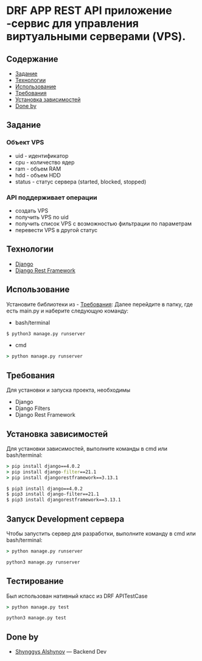 # DRF APP REST API приложение -сервис для управления виртуальными серверами (VPS).


## Содержание
- [Задание](#задание)
- [Технологии](#технологии)
- [Использование](#использование)
- [Требования](#требования)
- [Установка зависимостей](#установка-зависимостей)
- [Done by](#done-by)

## Задание 

### Объект VPS
- uid - идентификатор
- cpu - количество ядер
- ram - объем RAM
- hdd - объем HDD
- status - статус сервера (started, blocked, stopped)

### API поддерживает операции
- создать VPS
- получить VPS по uid
- получить список VPS с возможностью фильтрации по параметрам
- перевести VPS в другой статус

## Технологии
- [Django](https://djangoproject.com/)
- [Django Rest Framework](https://www.django-rest-framework.org/)

## Использование
Установите библиотеки из - [Требования](#требования):
Далее перейдите в папку, где есть main.py и наберите следующую команду:
- bash/terminal
```sh
$ python3 manage.py runserver
```
- cmd
```cmd
> python manage.py runserver
```


## Требования
Для установки и запуска проекта, необходимы 
- Django
- Django Filters
- Django Rest Framework

## Установка зависимостей
Для установки зависимостей, выполните команды в cmd или bash/terminal:
```cmd
> pip install django==4.0.2
> pip install django-filter==21.1
> pip install djangorestframework==3.13.1
```

```sh
$ pip3 install django==4.0.2
$ pip3 install django-filter==21.1
$ pip3 install djangorestframework==3.13.1
```

## Запуск Development сервера
Чтобы запустить сервер для разработки, выполните команду в cmd или bash/terminal:
```cmd
> python manage.py runserver
```
```sh
python3 manage.py runserver
```


## Тестирование
Был использован нативный класс из DRF APITestCase
```cmd
> python manage.py test
```
```sh
python3 manage.py test
```

## Done by
- [Shynggys Alshynov](https://www.linkedin.com/in/alshynov-shynggys-532576195/) — Backend Dev
